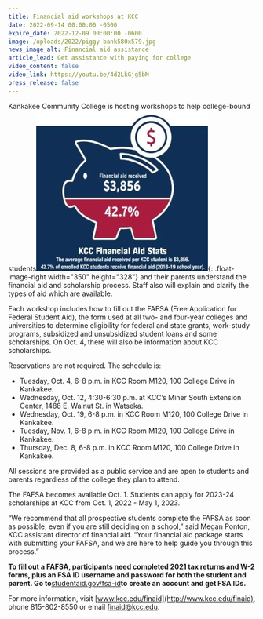 ```yaml
---
title: Financial aid workshops at KCC
date: 2022-09-14 00:00:00 -0500
expire_date: 2022-12-09 00:00:00 -0600
image: /uploads/2022/piggy-bank580x579.jpg
news_image_alt: Financial aid assistance
article_lead: Get assistance with paying for college
video_content: false
video_link: https://youtu.be/4d2LkGjg5bM
press_release: false
---
```

Kankakee Community College is hosting workshops to help college-bound students![KCC Financial Aid Stats](/uploads/2022/piggybank-350x328.jpg "KCC Financial Aid Stats"){: .float-image-right width="350" height="328"} and their parents understand the financial aid and scholarship process. Staff also will explain and clarify the types of aid which are available.

Each workshop includes how to fill out the FAFSA (Free Application for Federal Student Aid), the form used at all two- and four-year colleges and universities to determine eligibility for federal and state grants, work-study programs, subsidized and unsubsidized student loans and some scholarships. On Oct. 4, there will also be information about KCC scholarships.

Reservations are not required. The schedule is:

* Tuesday, Oct. 4, 6-8 p.m. in KCC Room M120, 100 College Drive in Kankakee.
* Wednesday, Oct. 12, 4:30-6:30 p.m. at KCC’s Miner South Extension Center, 1488 E. Walnut St. in Watseka.
* Wednesday, Oct. 19, 6-8 p.m. in KCC Room M120, 100 College Drive in Kankakee.
* Tuesday, Nov. 1, 6-8 p.m. in KCC Room M120, 100 College Drive in Kankakee.
* Thursday, Dec. 8, 6-8 p.m. in KCC Room M120, 100 College Drive in Kankakee.

All sessions are provided as a public service and are open to students and parents regardless of the college they plan to attend.

The FAFSA becomes available Oct. 1. Students can apply for 2023-24 scholarships at KCC from Oct. 1, 2022 - May 1, 2023.

“We recommend that all prospective students complete the FAFSA as soon as possible, even if you are still deciding on a school,” said Megan Ponton, KCC assistant director of financial aid. “Your financial aid package starts with submitting your FAFSA, and we are here to help guide you through this process.”

**To fill out a FAFSA, participants need completed 2021 tax returns and W-2 forms, plus an FSA ID username and password for both the student and parent. Go to**[studentaid.gov/fsa-id](https://studentaid.gov/fsa-id/sign-in/landing)**to create an account and get FSA IDs.**

For more information, visit [www.kcc.edu/finaid](http://www.kcc.edu/finaid), phone 815-802-8550 or email [finaid@kcc.edu](mailto:finaid@kcc.edu).

&nbsp;